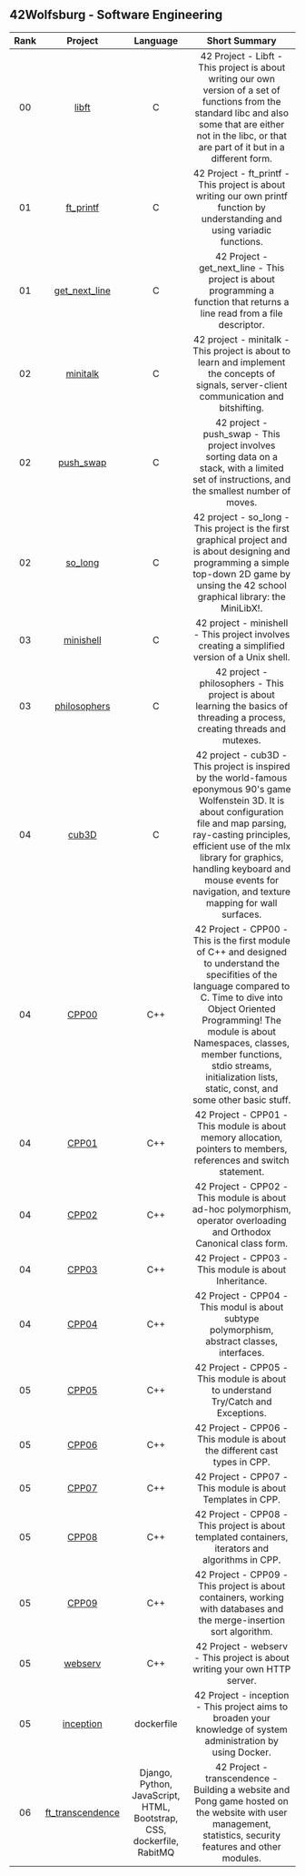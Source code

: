 ## 42Wolfsburg - Software Engineering

| Rank | Project | Language | Short Summary |
|:----:|:-------:|:--------:|:-------------:|
| 00 | [libft](https://github.com/flx25/libft) | C | 42 Project - Libft - This project is about writing our own version of a set of functions from the standard libc and also some that are either not in the libc, or that are part of it but in a different form. |
| 01 | [ft_printf](https://github.com/flx25/ft_printf) | C | 42 Project - ft_printf - This project is about writing our own printf function by understanding and using variadic functions. |
| 01 | [get_next_line](https://github.com//flx25/get_next_line) | C | 42 Project - get_next_line - This project is about programming a function that returns a line read from a file descriptor. |
| 02 | [minitalk](https://github.com/flx25/minitalk) | C | 42 project - minitalk - This project is about to learn and implement the concepts of signals, server-client communication and bitshifting. |
| 02 | [push_swap](https://github.com/flx25/push_swap) | C | 42 project - push_swap - This project involves sorting data on a stack, with a limited set of instructions, and the smallest number of moves. |
| 02 | [so_long](https://github.com/flx25/so_long) | C | 42 project - so_long - This project is the first graphical project and is about designing and programming a simple top-down 2D game by unsing the 42 school graphical library: the MiniLibX!. |
| 03 | [minishell](https://github.com/flx25/minishell) | C | 42 project - minishell - This project involves creating a simplified version of a Unix shell. |
| 03 | [philosophers](https://github.com/flx25/philosophers) | C | 42 project - philosophers - This project is about learning the basics of threading a process, creating threads and mutexes.|
| 04 | [cub3D](https://github.com/flx25/cub3d) | C | 42 project - cub3D - This project is inspired by the world-famous eponymous 90's game Wolfenstein 3D. It is about configuration file and map parsing, ray-casting principles, efficient use of the mlx library for graphics, handling keyboard and mouse events for navigation, and texture mapping for wall surfaces. |
| 04 | [CPP00](https://github.com/flx25/cpp-modules/tree/master/cpp00) | C++ | 42 Project - CPP00 - This is the first module of C++ and designed to understand the specifities of the language compared to C. Time to dive into Object Oriented Programming! The module is about Namespaces, classes, member functions, stdio streams, initialization lists, static, const, and some other basic stuff. |
| 04 | [CPP01](https://github.com/flx25/cpp-modules/tree/master/cpp01) | C++ | 42 Project - CPP01 - This module is about memory allocation, pointers to members, references and switch statement. |
| 04 | [CPP02](https://github.com/flx25/cpp-modules/tree/master/cpp02) | C++ | 42 Project - CPP02 - This module is about ad-hoc polymorphism, operator overloading and Orthodox Canonical class form. |
| 04 | [CPP03](https://github.com/flx25/cpp-modules/tree/master/cpp03) | C++ | 42 Project - CPP03 - This module is about Inheritance. |
| 04 | [CPP04](https://github.com/flx25/cpp-modules/tree/master/cpp04) | C++ | 42 Project - CPP04 - This modul is about subtype polymorphism, abstract classes, interfaces. |
| 05 | [CPP05](https://github.com/flx25/cpp-modules/tree/master/cpp05) | C++ | 42 Project - CPP05 - This module is about to understand Try/Catch and Exceptions. |
| 05 | [CPP06](https://github.com/flx25/cpp-modules/tree/master/cpp06) | C++ | 42 Project - CPP06 - This module is about the different cast types in CPP. |
| 05 | [CPP07](https://github.com/flx25/cpp-modules/tree/master/cpp07) | C++ | 42 Project - CPP07 - This module is about Templates in CPP. |
| 05 | [CPP08](https://github.com/flx25/cpp-modules/tree/master/cpp08) | C++ | 42 Project - CPP08 - This project is about templated containers, iterators and algorithms in CPP. |
| 05 | [CPP09](https://github.com/flx25/cpp-modules/tree/master/cpp09) | C++ | 42 Project - CPP09 - This project is about containers, working with databases and the merge-insertion sort algorithm. |
| 05 | [webserv](https://github.com/flx25/webserv)  | C++ | 42 Project - webserv - This project is about writing your own HTTP server.|
| 05| [inception](https://github.com/flx25/inception) | dockerfile | 42 Project - inception - This project aims to broaden your knowledge of system administration by using Docker. |
| 06| [ft_transcendence](https://github.com/flx25/transcendence) | Django, Python, JavaScript, HTML, Bootstrap, CSS, dockerfile, RabitMQ | 42 Project - transcendence - Building a website and Pong game hosted on the website with user management, statistics, security features and other modules.|
<!--
